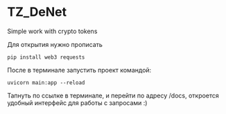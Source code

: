 # TZ_DeNet
 Simple work with crypto tokens

 Для открытия нужно прописать 
```
pip install web3 requests
```
После в терминале запустить проект командой:
```
uvicorn main:app --reload
```
Тапнуть по ссылке в терминале, и перейти по адресу /docs, откроется удобный интерфейс для работы с запросами :)
